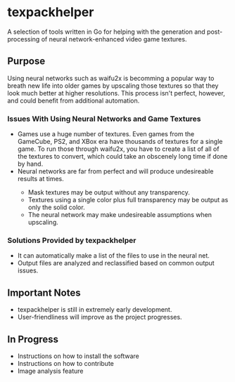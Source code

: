 # texpackhelper
A selection of tools written in Go for helping with the generation and post-processing of neural network-enhanced video game textures.

## Purpose
Using neural networks such as waifu2x is becomming a popular way to breath new life into older games by upscaling those textures so that they look much better at higher resolutions. This process isn't perfect, however, and could benefit from additional automation. 

### Issues With Using Neural Networks and Game Textures
<ul>
  <li>Games use a huge number of textures. Even games from the GameCube, PS2, and XBox era have thousands of textures for a single game. To run those through waifu2x, you have to create a list of all of the textures to convert, which could take an obscenely long time if done by hand.</li>
  <li>Neural networks are far from perfect and will produce undesireable results at times. </li>
  <ul>
    <li>Mask textures may be output without any transparency.</li>
    <li>Textures using a single color plus full transparency may be output as only the solid color.</li>
    <li>The neural network may make undesireable assumptions when upscaling.</li>
  </ul>
</ul>

### Solutions Provided by texpackhelper
* It can automatically make a list of the files to use in the neural net.
* Output files are analyzed and reclassified based on common output issues.

## Important Notes
* texpackhelper is still in extremely early development.
* User-friendliness will improve as the project progresses.

## In Progress
* Instructions on how to install the software
* Instructions on how to contribute
* Image analysis feature

